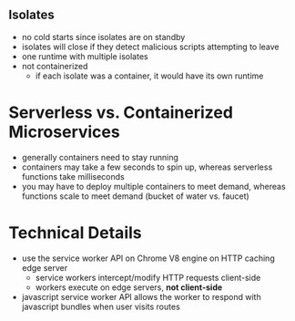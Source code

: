 ## Isolates

- no cold starts since isolates are on standby
- isolates will close if they detect malicious scripts attempting to leave
- one runtime with multiple isolates
- not containerized
  - if each isolate was a container, it would have its own runtime

# Serverless vs. Containerized Microservices

- generally containers need to stay running
- containers may take a few seconds to spin up, whereas serverless functions take milliseconds
- you may have to deploy multiple containers to meet demand, whereas functions scale to meet demand (bucket of water vs. faucet)

# Technical Details

- use the service worker API on Chrome V8 engine on HTTP caching edge server
  - service workers intercept/modify HTTP requests client-side
  - workers execute on edge servers, **not client-side**
- javascript service worker API allows the worker to respond with javascript bundles when user visits routes
